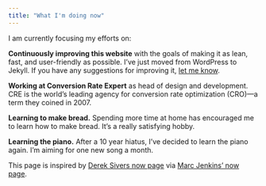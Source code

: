 ```yaml
---
title: "What I'm doing now"
---
```


I am currently focusing my efforts on:

**Continuously improving this website** with the goals of making it as lean, fast, and user-friendly as possible. I’ve just moved from WordPress to Jekyll. If you have any suggestions for improving it, [let me know](/contact/).

**Working at Conversion Rate Expert** as head of design and development. CRE is the world’s leading agency for conversion rate optimization (CRO)—a term they coined in 2007.

**Learning to make bread.** Spending more time at home has encouraged me to learn how to make bread. It’s a really satisfying hobby.

**Learning the piano.** After a 10 year hiatus, I’ve decided to learn the piano again. I’m aiming for one new song a month.

This page is inspired by [Derek Sivers now page](https://sivers.org/nowff) via [Marc Jenkins’ now page](https://marcjenkins.co.uk/now/).